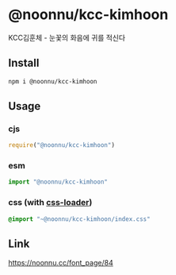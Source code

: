 # @noonnu/kcc-kimhoon
KCC김훈체 - 눈꽃의 화음에 귀를 적신다

## Install
```sh
npm i @noonnu/kcc-kimhoon
```
## Usage
### cjs
```js
require("@noonnu/kcc-kimhoon")
```
### esm
```js
import "@noonnu/kcc-kimhoon"
```
### css (with [css-loader](https://github.com/webpack-contrib/css-loader))
```css
@import "~@noonnu/kcc-kimhoon/index.css"
```

## Link
https://noonnu.cc/font_page/84